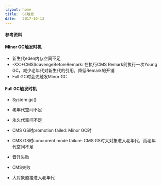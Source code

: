 ```yaml
---
layout: home
title:  GC触发
date:   2017-10-13
---
```


#### 参考资料

#### Minor GC触发时机

* 新生代eden内存空间不足
* -XX:+CMSScavengeBeforeRemark: 在执行CMS Remark前执行一次Young GC，减少老年代对新生代的引用，降低Remark的开销
* Full GC时会先触发Minor GC

#### Full GC触发时机

* System.gc()
* 老年代空间不足
* 永久代空间不足
* CMS GS时promotion failed: Minor GC时
* CMS GS时concurrent mode failure: CMS GS时大对象进入老年代，而老年代空间不足


* 晋升失败
* CMS失败
* 大对象直接进入老年代
